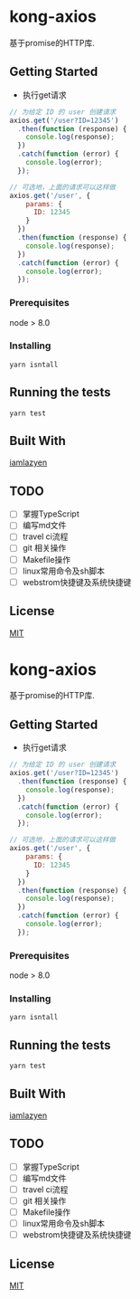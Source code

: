 # kong-axios
基于promise的HTTP库.

## Getting Started

* 执行get请求

```js
// 为给定 ID 的 user 创建请求
axios.get('/user?ID=12345')
  .then(function (response) {
    console.log(response);
  })
  .catch(function (error) {
    console.log(error);
  });

// 可选地，上面的请求可以这样做
axios.get('/user', {
    params: {
      ID: 12345
    }
  })
  .then(function (response) {
    console.log(response);
  })
  .catch(function (error) {
    console.log(error);
  });
```

### Prerequisites

node > 8.0

### Installing

`yarn isntall`

## Running the tests

`yarn test`

## Built With

[iamlazyen](https://github.com/iamlazyen)



## TODO

- [ ] 掌握TypeScript
- [ ] 编写md文件
- [ ] travel ci流程
- [ ] git 相关操作
- [ ] Makefile操作
- [ ] linux常用命令及sh脚本
- [ ] webstrom快捷键及系统快捷键

## License

[MIT](LICENSE)

# kong-axios
基于promise的HTTP库.

## Getting Started

* 执行get请求

```js
// 为给定 ID 的 user 创建请求
axios.get('/user?ID=12345')
  .then(function (response) {
    console.log(response);
  })
  .catch(function (error) {
    console.log(error);
  });

// 可选地，上面的请求可以这样做
axios.get('/user', {
    params: {
      ID: 12345
    }
  })
  .then(function (response) {
    console.log(response);
  })
  .catch(function (error) {
    console.log(error);
  });
```

### Prerequisites

node > 8.0

### Installing

`yarn isntall`

## Running the tests

`yarn test`

## Built With

[iamlazyen](https://github.com/iamlazyen)



## TODO

- [ ] 掌握TypeScript
- [ ] 编写md文件
- [ ] travel ci流程
- [ ] git 相关操作
- [ ] Makefile操作
- [ ] linux常用命令及sh脚本
- [ ] webstrom快捷键及系统快捷键

## License

[MIT](LICENSE)

